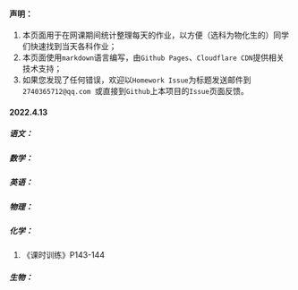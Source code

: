 #### 声明：

1. 本页面用于在网课期间统计整理每天的作业，以方便（选科为物化生的）同学们快速找到当天各科作业；
2. 本页面使用`markdown`语言编写，由`Github Pages`、`Cloudflare CDN`提供相关技术支持；
3. 如果您发现了任何错误，欢迎以`Homework Issue`为标题发送邮件到`2740365712@qq.com `或直接到`Github`上本项目的`Issue`页面反馈。



#### 2022.4.13

##### 语文：

##### 数学：

##### 英语：

##### 物理：

##### 化学：
1. 《课时训练》P143-144

##### 生物：

